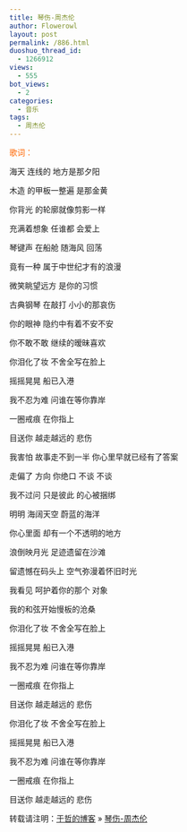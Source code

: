 ```yaml
---
title: 琴伤-周杰伦
author: Flowerowl
layout: post
permalink: /886.html
duoshuo_thread_id:
  - 1266912
views:
  - 555
bot_views:
  - 2
categories:
  - 音乐
tags:
  - 周杰伦
---
```

<span style="color: #ff6600;">歌词：</span>

海天 连线的 地方是那夕阳

木造 的甲板一整遍 是那金黄

你背光 的轮廓就像剪影一样

充满着想象 任谁都 会爱上

琴键声 在船舱 随海风 回荡

竟有一种 属于中世纪才有的浪漫

微笑眺望远方 是你的习惯

古典钢琴 在敲打 小小的那哀伤

你的眼神 隐约中有着不安不安

你不敢不敢 继续的暧昧喜欢

你泪化了妆 不舍全写在脸上

摇摇晃晃 船已入港

我不忍为难 问谁在等你靠岸

一圈戒痕 在你指上

目送你 越走越远的 悲伤

我害怕 故事走不到一半 你心里早就已经有了答案

走偏了 方向 你绝口 不谈 不谈

我不过问 只是彼此 的心被捆绑

明明 海阔天空 蔚蓝的海洋

你心里面 却有一个不透明的地方

浪倒映月光 足迹遗留在沙滩

留遗憾在码头上 空气弥漫着怀旧时光

我看见 呵护着你的那个 对象

我的和弦开始慢板的沧桑

你泪化了妆 不舍全写在脸上

摇摇晃晃 船已入港

我不忍为难 问谁在等你靠岸

一圈戒痕 在你指上

目送你 越走越远的 悲伤

你泪化了妆 不舍全写在脸上

摇摇晃晃 船已入港

我不忍为难 问谁在等你靠岸

一圈戒痕 在你指上

目送你 越走越远的 悲伤

转载请注明：[于哲的博客][1] &raquo; [琴伤-周杰伦][2]

 [1]: http://lazynight.me
 [2]: http://lazynight.me/886.html